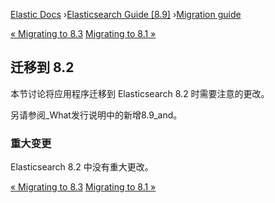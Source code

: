 

[Elastic Docs](/guide/) ›[Elasticsearch Guide [8.9]](index.md) ›[Migration
guide](breaking-changes.md)

[« Migrating to 8.3](migrating-8.3.md) [Migrating to 8.1
»](migrating-8.1.md)

## 迁移到 8.2

本节讨论将应用程序迁移到 Elasticsearch 8.2 时需要注意的更改。

另请参阅_What发行说明中的新增8.9_and。

### 重大变更

Elasticsearch 8.2 中没有重大更改。

[« Migrating to 8.3](migrating-8.3.md) [Migrating to 8.1
»](migrating-8.1.md)

